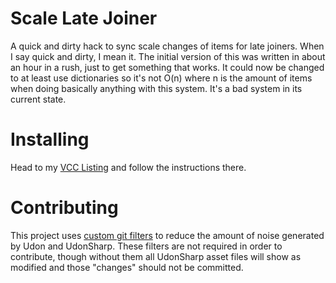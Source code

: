 
# Scale Late Joiner

A quick and dirty hack to sync scale changes of items for late joiners. When I say quick and dirty, I mean it. The initial version of this was written in about an hour in a rush, just to get something that works. It could now be changed to at least use dictionaries so it's not O(n) where n is the amount of items when doing basically anything with this system. It's a bad system in its current state.

# Installing

Head to my [VCC Listing](https://jansharp.github.io/vrc/vcclisting.xhtml) and follow the instructions there.

# Contributing

This project uses [custom git filters](.gitattributes) to reduce the amount of noise generated by Udon and UdonSharp. These filters are not required in order to contribute, though without them all UdonSharp asset files will show as modified and those "changes" should not be committed.
